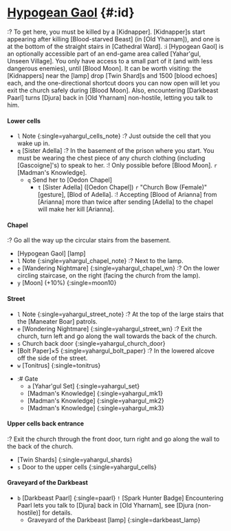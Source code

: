 # [Hypogean Gaol](@) {#:id}
:? To get here, you must be killed by a [Kidnapper]. [Kidnapper]s start appearing after killing [Blood-starved Beast] (in [Old Yharnam]), and one is at the bottom of the straight stairs in [Cathedral Ward].
:i [Hypogean Gaol] is an optionally accessible part of an end-game area called [Yahar'gul, Unseen Village]. You only have access to a small part of it (and with less dangerous enemies), until [Blood Moon]. It can be worth visiting: the [Kidnappers] near the [lamp] drop [Twin Shard]s and 1500 [blood echoes] each, and the one-directional shortcut doors you can now open will let you exit the church safely during [Blood Moon]. Also, encountering [Darkbeast Paarl] turns [Djura] back in [Old Yharnam] non-hostile, letting you talk to him.

#### Lower cells
- `l` Note {:single=yahargul_cells_note}
  :? Just outside the cell that you wake up in.
- `q` [Sister Adella]
  :? In the basement of the prison where you start. You must be wearing the chest piece of any church clothing (including [Gascoigne]'s) to speak to her.
  :! Only possible before [Blood Moon].
  `r` [Madman's Knowledge].
  - `q` Send her to [Oedon Chapel]
    - `t` [Sister Adella] ([Oedon Chapel])
      `r` "Church Bow (Female)" [gesture], [Blod of Adella].
      :! Accepting [Blood of Arianna] from [Arianna] more than twice after sending [Adella] to the chapel will make her kill [Arianna].

#### Chapel
:? Go all the way up the circular stairs from the basement.
- [Hypogean Gaol] [lamp]
- `l` Note {:single=yahargul_chapel_note}
  :? Next to the lamp.
- `e` [Wandering Nightmare] {:single=yahargul_chapel_wn}
  :? On the lower circling staircase, on the right (facing the church from the lamp).
- `y` [Moon] (+10%) {:single=moon10}

#### Street
- `l` Note {:single=yahargul_street_note}
  :? At the top of the large stairs that the [Maneater Boar] patrols.
- `e` [Wondering Nightmare] {:single=yahargul_street_wn}
  :? Exit the church, turn left and go along the wall towards the back of the church.
- `s` Church back door {:single=yahargul_church_door}
- [Bolt Paper]×5 {:single=yahargul_bolt_paper}
  :? In the lowered alcove off the side of the street.
- `w` [Tonitrus] {:single=tonitrus}
+ :# Gate
  + `a` [Yahar'gul Set] {:single=yahargul_set}
  - [Madman's Knowledge] {:single=yahargul_mk1}
  - [Madman's Knowledge] {:single=yahargul_mk2}
  - [Madman's Knowledge] {:single=yahargul_mk3}

#### Upper cells back entrance
:? Exit the church through the front door, turn right and go along the wall to the back of the church.
- [Twin Shards] {:single=yahargul_shards}
- `s` Door to the upper cells {:single=yahargul_cells}

#### Graveyard of the Darkbeast
- `b` [Darkbeast Paarl] {:single=paarl}
  `!` [Spark Hunter Badge]
  Encountering Paarl lets you talk to [Djura] back in [Old Yharnam], see [Djura (non-hostile)] for details.
  - Graveyard of the Darkbeast [lamp] {:single=darkbeast_lamp}
